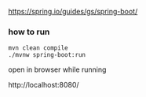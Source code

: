 https://spring.io/guides/gs/spring-boot/



### how to run 

```
mvn clean compile
./mvnw spring-boot:run
```

open in browser while running

http://localhost:8080/